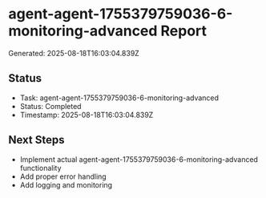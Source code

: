 # agent-agent-1755379759036-6-monitoring-advanced Report

Generated: 2025-08-18T16:03:04.839Z

## Status
- Task: agent-agent-1755379759036-6-monitoring-advanced
- Status: Completed
- Timestamp: 2025-08-18T16:03:04.839Z

## Next Steps
- Implement actual agent-agent-1755379759036-6-monitoring-advanced functionality
- Add proper error handling
- Add logging and monitoring

